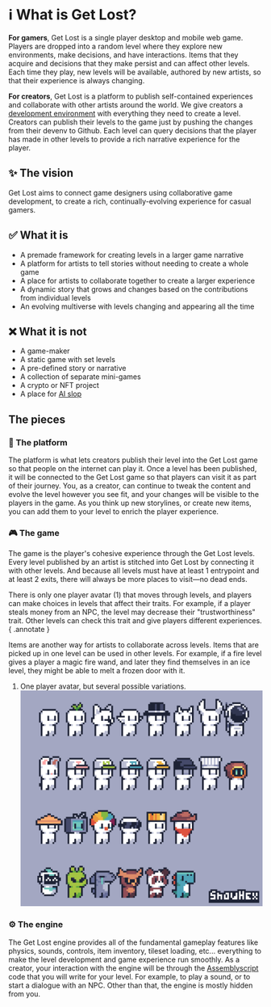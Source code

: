 # ℹ️ What is Get Lost?

**For gamers**, Get Lost is a single player desktop and mobile web game. Players are dropped into a random level where they explore new environments, make decisions, and have interactions. Items that they acquire and decisions that they make persist and can affect other levels. Each time they play, new levels will be available, authored by new artists, so that their experience is always changing.

**For creators**, Get Lost is a platform to publish self-contained experiences and collaborate with other artists around the world. We give creators a [development environment](./reference/starting-dev-env.md) with everything they need to create a level. Creators can publish their levels to the game just by pushing the changes from their devenv to Github. Each level can query decisions that the player has made in other levels to provide a rich narrative experience for the player.

## ✨ The vision

Get Lost aims to connect game designers using collaborative game development, to create a rich, continually-evolving experience for casual gamers.

## ✅ What it is

- A premade framework for creating levels in a larger game narrative
- A platform for artists to tell stories without needing to create a whole game
- A place for artists to collaborate together to create a larger experience
- A dynamic story that grows and changes based on the contributions from individual levels
- An evolving multiverse with levels changing and appearing all the time

## ❌ What it is not

- A game-maker
- A static game with set levels
- A pre-defined story or narrative
- A collection of separate mini-games
- A crypto or NFT project
- A place for [AI slop](https://en.wikipedia.org/wiki/AI_slop)

## The pieces

### 🧩 The platform

The platform is what lets creators publish their level into the Get Lost game so that people on the internet can play it. Once a level has been published, it will be connected to the Get Lost game so that players can visit it as part of their journey. You, as a creator, can continue to tweak the content and evolve the level however you see fit, and your changes will be visible to the players in the game. As you think up new storylines, or create new items, you can add them to your level to enrich the player experience.

### 🎮 The game

The game is the player's cohesive experience through the Get Lost levels. Every level published by an artist is stitched into Get Lost by connecting it with other levels. And because all levels must have at least 1 entrypoint and at least 2 exits, there will always be more places to visit&mdash;no dead ends.

There is only one player avatar (1) that moves through levels, and players can make choices in levels that affect their traits. For example, if a player steals money from an NPC, the level may decrease their "trustworthiness" trait. Other levels can check this trait and give players different experiences.
{ .annotate }

Items are another way for artists to collaborate across levels. Items that are picked up in one level can be used in other levels. For example, if a fire level gives a player a magic fire wand, and later they find themselves in an ice level, they might be able to melt a frozen door with it.

1. One player avatar, but several possible variations. ![Player variations](./assets/player-variations.png)

### ⚙️ The engine

The Get Lost engine provides all of the fundamental gameplay features like physics, sounds, controls, item inventory, tileset loading, etc... everything to make the level development and game experience run smoothly. As a creator, your interaction with the engine will be through the [Assemblyscript](https://www.assemblyscript.org/) code that you will write for your level. For example, to play a sound, or to start a dialogue with an NPC. Other than that, the engine is mostly hidden from you.
